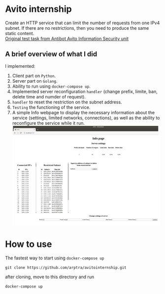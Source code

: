 # Avito internship  
Create an HTTP service that can limit the number of requests from one IPv4 subnet. If there are no restrictions, then you need to produce the same static content.  
[Original test task from Antibot Avito Information Security unit](https://github.com/avito-tech/antibot-developer-trainee)  

## A brief overview of what I did  
I implemented:
1) Сlient part on `Python`.  
2) Server part on `Golang`.  
3) Ability to run using `docker-compose up`.  
4) Implemented server reconfiguration `handler` (change prefix, limite, ban, delete time and numder of request).  
5) `handler` to reset the restriction on the subnet address.  
6) `Testing` the functioning of the service.
7) A simple Info webpage to display the necessary information about the service (settings, limited networks, connections), as    well as the ability to reconfigure the service while it run.  
![Alt Text](https://github.com/arptra/avitointernship/blob/master/pic/infopage.jpeg)  
# How to use  
The fastest way to start using  `docker-compose up`
```
git clone https://github.com/arptra/avitointernship.git  
```
after cloning, move to this directory and run
```
docker-compose up
```
